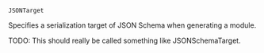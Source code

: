 ```
JSONTarget
```

Specifies a serialization target of JSON Schema when generating a module.

TODO: This should really be called something like JSONSchemaTarget.
